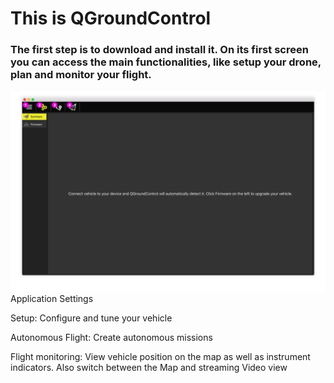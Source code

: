 # This is QGroundControl


### The first step is to download and install it. On its first screen you can access the main functionalities, like setup your drone, plan and monitor your flight.

![](01_quickstart_a.png)
Application Settings

Setup:  Configure and tune your vehicle

Autonomous Flight: Create autonomous missions

Flight monitoring: View vehicle position on the map as well as instrument indicators. Also switch between the Map and streaming Video view
